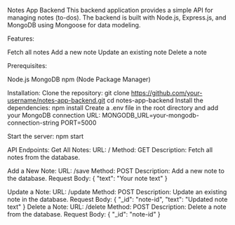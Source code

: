 Notes App Backend
This backend application provides a simple API for managing notes (to-dos). The backend is built with Node.js, Express.js, and MongoDB using Mongoose for data modeling.

Features:

Fetch all notes
Add a new note
Update an existing note
Delete a note

Prerequisites:

Node.js
MongoDB
npm (Node Package Manager)

Installation:
  Clone the repository:
    git clone https://github.com/your-username/notes-app-backend.git
    cd notes-app-backend
  Install the dependencies:
    npm install
  Create a .env file in the root directory and add your MongoDB connection URL:
    MONGODB_URL=your-mongodb-connection-string
    PORT=5000
    
Start the server:
  npm start
  
API Endpoints:
  Get All Notes:
    URL: /
    Method: GET
    Description: Fetch all notes from the database.
    
  Add a New Note:
    URL: /save
    Method: POST
    Description: Add a new note to the database.
    Request Body:
    {
      "text": "Your note text"
    }
    
  Update a Note:
    URL: /update
    Method: POST
    Description: Update an existing note in the database.
    Request Body:
    {
      "_id": "note-id",
      "text": "Updated note text"
    }
Delete a Note:
    URL: /delete
    Method: POST
    Description: Delete a note from the database.
    Request Body:
    {
      "_id": "note-id"
    }

